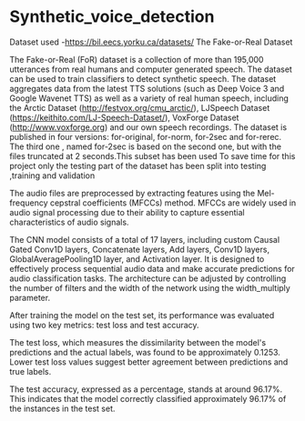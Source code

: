 # Synthetic_voice_detection
Dataset used -https://bil.eecs.yorku.ca/datasets/ 
The Fake-or-Real Dataset

The Fake-or-Real (FoR) dataset is a collection of more than 195,000 utterances from real humans and computer generated speech. The dataset can be used to train classifiers to detect synthetic speech.
The dataset aggregates data from the latest TTS solutions (such as Deep Voice 3 and Google Wavenet TTS) as well as a variety of real human speech, including the Arctic Dataset (http://festvox.org/cmu_arctic/), LJSpeech Dataset (https://keithito.com/LJ-Speech-Dataset/), VoxForge Dataset (http://www.voxforge.org) and our own speech recordings.
The dataset is published in four versions: for-original, for-norm, for-2sec and for-rerec.
The third one , named for-2sec is based on the second one, but with the files truncated at 2 seconds.This subset has been used
To save time for this project only the testing part of the dataset has been split into testing ,training and validation 


The audio files are preprocessed by extracting features using the Mel-frequency cepstral coefficients (MFCCs) method. MFCCs are widely used in audio signal processing due to their ability to capture essential characteristics of audio signals.

The CNN model consists of a total of 17 layers, including custom Causal Gated Conv1D layers, Concatenate layers, Add layers, Conv1D layers, GlobalAveragePooling1D layer, and Activation layer. It is designed to effectively process sequential audio data and make accurate predictions for audio classification tasks. The architecture can be adjusted by controlling the number of filters and the width of the network using the width_multiply parameter.

After training the model on the test set, its performance was evaluated using two key metrics: test loss and test accuracy.

The test loss, which measures the dissimilarity between the model's predictions and the actual labels, was found to be approximately 0.1253. Lower test loss values suggest better agreement between predictions and true labels.

The test accuracy, expressed as a percentage, stands at around 96.17%. This indicates that the model correctly classified approximately 96.17% of the instances in the test set.
